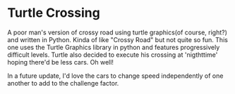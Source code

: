 # Turtle Crossing
A poor man's version of crossy road using turtle graphics(of course, right?) and written in Python.
Kinda of like "Crossy Road" but not quite so fun. This one uses the Turtle Graphics library in python and features progressively difficult levels. Turtle also decided to execute his crossing at 'nigthttime' hoping there'd be less cars. Oh well!  

In a future update, I'd love the cars to change speed independently of one another to add to the challenge factor. 

   

